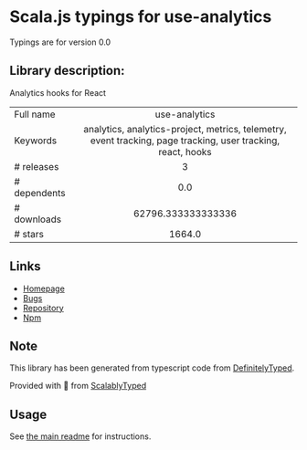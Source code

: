 
# Scala.js typings for use-analytics

Typings are for version 0.0

## Library description:
Analytics hooks for React

|                    |                 |
| ------------------ | :-------------: |
| Full name          | use-analytics |
| Keywords           | analytics, analytics-project, metrics, telemetry, event tracking, page tracking, user tracking, react, hooks |
| # releases         | 3 |
| # dependents       | 0.0 |
| # downloads        | 62796.333333333336 |
| # stars            | 1664.0 |

## Links
- [Homepage](https://github.com/DavidWells/analytics#readme)
- [Bugs](https://github.com/DavidWells/analytics/issues)
- [Repository](https://github.com/DavidWells/analytics)
- [Npm](https://www.npmjs.com/package/use-analytics)
    


## Note
This library has been generated from typescript code from [DefinitelyTyped](https://definitelytyped.org).

Provided with :purple_heart: from [ScalablyTyped](https://github.com/oyvindberg/ScalablyTyped)

## Usage
See [the main readme](../../readme.md) for instructions.


